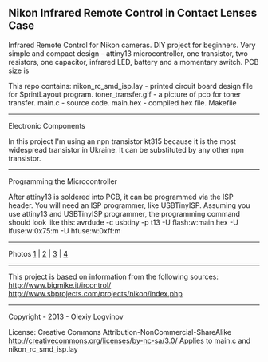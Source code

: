 Nikon Infrared Remote Control in Contact Lenses Case
----------------------------------------------------

Infrared Remote Control for Nikon cameras.
DIY project for beginners.
Very simple and compact design - attiny13 microcontroller, one transistor, two resistors, one capacitor, infrared LED, battery and a momentary switch.
PCB size is 


This repo contains:
nikon_rc_smd_isp.lay - printed circuit board design file for SprintLayout program.
toner_transfer.gif - a picture of pcb for toner transfer.
main.c - source code.
main.hex - compiled hex file.
Makefile

----------------------------------------------------
Electronic Components

In this project I'm using an npn transistor kt315 because it is the most widespread transistor in Ukraine. It can be substituted by any other npn transistor.

----------------------------------------------------
Programming the Microcontroller

After attiny13 is soldered into PCB, it can be programmed via the ISP header. You will need an ISP programmer, like USBTinyISP.
Assuming you use attiny13 and USBTinyISP programmer, the programming command should look like this:
avrdude -c usbtiny -p t13 -U flash:w:main.hex -U lfuse:w:0x75:m -U hfuse:w:0xff:m

---------------------------------------------------
Photos
<a href="https://plus.google.com/photos/117505571495792048077/albums/5932092992587317233/5932093048086655938?banner=pwa&authkey=CPyXo6zMwKbrqAE&pid=5932093048086655938&oid=117505571495792048077">1</a> | <a href="https://plus.google.com/photos/117505571495792048077/albums/5932092992587317233/5932093002411086834?banner=pwa&authkey=CPyXo6zMwKbrqAE&pid=5932093002411086834&oid=117505571495792048077">2</a>  | <a href="https://plus.google.com/photos/117505571495792048077/albums/5932092992587317233/5932093014321347186?banner=pwa&authkey=CPyXo6zMwKbrqAE&pid=5932093014321347186&oid=117505571495792048077">3</a>  | <a href="https://plus.google.com/photos/117505571495792048077/albums/5932092992587317233/5932093034974729234?banner=pwa&authkey=CPyXo6zMwKbrqAE&pid=5932093034974729234&oid=117505571495792048077">4</a>


---------------------------------------------------
This project is based on information from the following sources:
http://www.bigmike.it/ircontrol/
http://www.sbprojects.com/projects/nikon/index.php

---------------------------------------------------
Copyright - 2013 - Olexiy Logvinov

License: Creative Commons Attribution-NonCommercial-ShareAlike
http://creativecommons.org/licenses/by-nc-sa/3.0/
Applies to main.c and nikon_rc_smd_isp.lay


